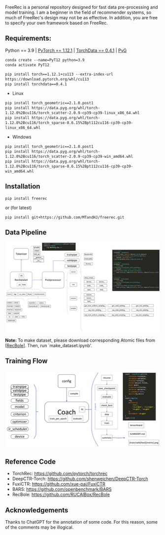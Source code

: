 

FreeRec is a personal repository designed for fast data pre-processing and model training.
I am a beginner in the field of recommender systems, so much of FreeRec's design may not be as effective. In addition, you are free to specify your own framework based on FreeRec.


## Requirements: 

Python == 3.9 | [PyTorch == 1.12.1](https://pytorch.org/) | [TorchData == 0.4.1](https://github.com/pytorch/data) | [PyG](https://pytorch-geometric.readthedocs.io/en/latest/notes/installation.html#)


```
conda create --name=PyT12 python=3.9
conda activate PyT12
```

```
pip install torch==1.12.1+cu113 --extra-index-url https://download.pytorch.org/whl/cu113
pip install torchdata==0.4.1
```

- Linux

```
pip install torch_geometric==2.1.0.post1
pip install https://data.pyg.org/whl/torch-1.12.0%2Bcu116/torch_scatter-2.0.9-cp39-cp39-linux_x86_64.whl
pip install https://data.pyg.org/whl/torch-1.12.0%2Bcu116/torch_sparse-0.6.15%2Bpt112cu116-cp39-cp39-linux_x86_64.whl
```

- Windows

```
pip install torch_geometric==2.1.0.post1
pip install https://data.pyg.org/whl/torch-1.12.0%2Bcu116/torch_scatter-2.0.9-cp39-cp39-win_amd64.whl
pip install https://data.pyg.org/whl/torch-1.12.0%2Bcu116/torch_sparse-0.6.15%2Bpt112cu116-cp39-cp39-win_amd64.whl
```



## Installation

    pip install freerec

or (for latest)

    pip install git+https://github.com/MTandHJ/freerec.git



## Data Pipeline

![](docs/src/pipeline.png)

**Note:** To make dataset, please download corresponding Atomic files from [[RecBole](https://drive.google.com/drive/folders/1so0lckI6N6_niVEYaBu-LIcpOdZf99kj)]. 
Then, run `make_dataset.ipynb'.

## Training Flow


![](docs/src/flow.png)


## Reference Code

- TorchRec: https://github.com/pytorch/torchrec 
- DeepCTR-Torch: https://github.com/shenweichen/DeepCTR-Torch
- FuxiCTR: https://github.com/xue-pai/FuxiCTR
- BARS: https://github.com/openbenchmark/BARS
- RecBole: https://github.com/RUCAIBox/RecBole



## Acknowledgements

Thanks to ChatGPT for the annotation of some code. For this reason, some of the comments may be illogical.
